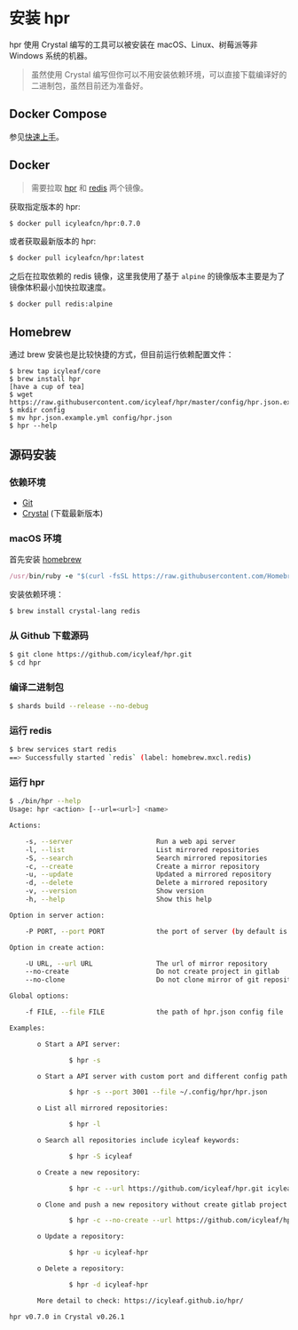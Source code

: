 # 安装 hpr

hpr 使用 Crystal 编写的工具可以被安装在 macOS、Linux、树莓派等非 Windows 系统的机器。

> 虽然使用 Crystal 编写但你可以不用安装依赖环境，可以直接下载编译好的二进制包，虽然目前还为准备好。

## Docker Compose

参见[快速上手](quickstart.md)。

## Docker

> 需要拉取 [hpr](https://hub.docker.com/r/icyleafcn/hpr) 和 [redis](https://hub.docker.com/_/redis) 两个镜像。

获取指定版本的 hpr:

```bash
$ docker pull icyleafcn/hpr:0.7.0
```

或者获取最新版本的 hpr:

```bash
$ docker pull icyleafcn/hpr:latest
```

之后在拉取依赖的 redis 镜像，这里我使用了基于 `alpine` 的镜像版本主要是为了镜像体积最小加快拉取速度。

```bash
$ docker pull redis:alpine
```

## Homebrew

通过 brew 安装也是比较快捷的方式，但目前运行依赖配置文件：

```
$ brew tap icyleaf/core
$ brew install hpr
[have a cup of tea]
$ wget https://raw.githubusercontent.com/icyleaf/hpr/master/config/hpr.json.example.yml
$ mkdir config
$ mv hpr.json.example.yml config/hpr.json
$ hpr --help
```

## 源码安装

### 依赖环境

- [Git](https://git-scm.com/)
- [Crystal](https://github.com/crystal-lang/crystal) (下载最新版本)

### macOS 环境

首先安装 [homebrew](http://brew.sh/)

```ruby
/usr/bin/ruby -e "$(curl -fsSL https://raw.githubusercontent.com/Homebrew/install/master/install)"
```

安装依赖环境：

```bash
$ brew install crystal-lang redis
```

### 从 Github 下载源码

```bash
$ git clone https://github.com/icyleaf/hpr.git
$ cd hpr
```

### 编译二进制包

```bash
$ shards build --release --no-debug
```

### 运行 redis

```bash
$ brew services start redis
==> Successfully started `redis` (label: homebrew.mxcl.redis)
```

### 运行 hpr

```bash
$ ./bin/hpr --help
Usage: hpr <action> [--url=<url>] <name>

Actions:

    -s, --server                     Run a web api server
    -l, --list                       List mirrored repositories
    -S, --search                     Search mirrored repositories
    -c, --create                     Create a mirror repository
    -u, --update                     Updated a mirrored repository
    -d, --delete                     Delete a mirrored repository
    -v, --version                    Show version
    -h, --help                       Show this help

Option in server action:

    -P PORT, --port PORT             the port of server (by default is 8848)

Option in create action:

    -U URL, --url URL                The url of mirror repository
    --no-create                      Do not create project in gitlab
    --no-clone                       Do not clone mirror of git repository from url

Global options:

    -f FILE, --file FILE             the path of hpr.json config file

Examples:

       o Start a API server:

               $ hpr -s

       o Start a API server with custom port and different config path:

               $ hpr -s --port 3001 --file ~/.config/hpr/hpr.json

       o List all mirrored repositories:

               $ hpr -l

       o Search all repositories include icyleaf keywords:

               $ hpr -S icyleaf

       o Create a new repository:

               $ hpr -c --url https://github.com/icyleaf/hpr.git icyleaf-hpr

       o Clone and push a new repository without create gitlab project:

               $ hpr -c --no-create --url https://github.com/icyleaf/hpr.git icyleaf-hpr

       o Update a repository:

               $ hpr -u icyleaf-hpr

       o Delete a repository:

               $ hpr -d icyleaf-hpr

       More detail to check: https://icyleaf.github.io/hpr/

hpr v0.7.0 in Crystal v0.26.1
```
